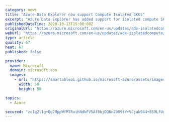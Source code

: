 ```yaml
---
category: news
title: "Azure Data Explorer now support Compute Isolated SKUs"
excerpt: "Azure Data Explorer has added support for isolated compute SKU and ready for deployment."
publishedDateTime: 2020-10-13T15:00:00Z
originalUrl: "https://azure.microsoft.com/en-us/updates/adx-isolatedcompute/"
webUrl: "https://azure.microsoft.com/en-us/updates/adx-isolatedcompute/"
type: article
quality: 67
heat: 67
published: false

provider:
  name: Microsoft
  domain: microsoft.com
  images:
    - url: "https://smartableai.github.io/microsoft-azure/assets/images/organizations/microsoft.com-50x50.jpg"
      width: 50
      height: 50

topics:
  - Azure

secured: "zc1q2l1g+Qg2MppWfM7RuihNdkFV5Af8bjDQ6nZ0O9tY+VCjak944+8S9LfUgpZPYOIr0K37Bm1WhNklDzgX0Miik1tax+FscvAJ+9cfRR8eg2D2+dYrLhn+gcKpvtfZQLR/jyBjbFgG/X9DUf1Hjq6xz61qNHKhCyZtS52isyaCKRvurmXV5OupB9Rj/7ZqEZuf9L18N111t8Czzp64nqGIG4i+jtG8yGJU3MMiCTsWczTtPva+fcEGIEYQwpMDmeibFSrc7l2wxwj4xYinOB27tBRcdTssGJ5kHGUboPybwUBiz5v3oqko0OUZrpTNM3U1ZcHrNIG37tbSF4n+S7DfAXqvXtplAdFuv2xwfCw=;+LTrKE0Yv5LKccOJ02NFCw=="
---
```


